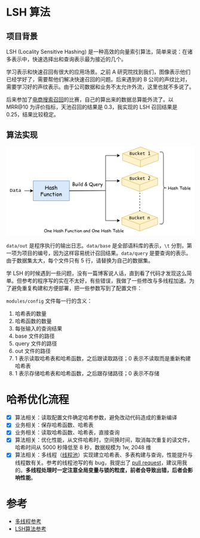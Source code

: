 # LSH 算法

## 项目背景

LSH (Locality Sensitive Hashing) 是一种高效的向量索引算法，简单来说：在诸多表示中，快速选择出和查询表示最为接近的几个。

学习表示和快速召回有很大的应用场景。之前 A 研究院找到我们，图像表示他们已经学好了，需要帮他们解决快速召回的问题。后来遇到的 B 公司的声纹比对，需要学习好的声纹表示。由于公司数据和业务不太允许外流，这里也就不多说了。

后来参加了[电商搜索召回](https://github.com/muyuuuu/E-commerce-Search-Recall)的比赛，自己的算出来的数据总算能外流了。以 MRR@10 为评价指标，天池召回的结果是 0.3，我实现的 LSH 召回结果是 0.25，结果比较稳定。

## 算法实现

![](./docs/lsh.png)

`data/out` 是程序执行的输出日志。`data/base` 是全部语料库的表示，`\t` 分割，第一项为项目的编号，因为这样容易统计召回结果。`data/query` 是要查询的表示。由于数据集太大，每个文件只有 5 行，请替换为自己的数据集。

学 LSH 的时候遇到一些问题，没有一篇博客说人话，直到看了代码才发现这么简单。但参考的程序写的实在不太好，有些错误，我做了一些修改与多线程加速。为了避免重复构建和方便部署，把一些参数写到了配置文件：

`modules/config` 文件每一行的含义：

1. 哈希表的数量
2. 哈希函数的数量
3. 每张输入的查询结果
4. base 文件的路径
5. query 文件的路径
6. out 文件的路径
7. 1 表示读取哈希表和哈希函数，之后跟读取路径；0 表示不读取而是重新构建哈希表
8. 1 表示存储哈希表和哈希函数，之后跟存储路径；0 表示不存储

# 哈希优化流程

- [x] 算法相关：读取配置文件确定哈希参数，避免改动代码造成的重新编译
- [x] 业务相关：保存哈希函数、哈希表
- [x] 业务相关：读取哈希函数、哈希表，直接查询
- [x] 算法相关：优化性能，从文件哈希时，空间换时间，取消每次重复的读文件，哈希时间从 5000 秒降低至 8 秒，数据规模为 1w, 2048 维
- [x] 算法相关：多线程（[线程池](https://github.com/mtrebi/thread-pool)）实现建立哈希表、多表构建与查询，性能提升与线程数有关。参考的线程池写的有 bug，我提出了 [pull request](https://github.com/mtrebi/thread-pool/pull/40)，建议用我的。**多线程处理时一定注意全局变量与锁的粒度，前者会导致出错，后者会影响性能**。

# 参考

- [多线程参考](https://github.com/mtrebi/thread-pool)
- [LSH算法参考](https://github.com/cchatzis/Nearest-Neighbour-LSH)

